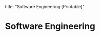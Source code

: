 <frontmatter>
title: "Software Engineering [Printable]"
</frontmatter>

<link rel="stylesheet" href="{{baseUrl}}/css/textbook.css">

<div class="website-content">

<div id="main">

# Software Engineering

<include src="prosAndCons/unit-inParent-asFlat-print.md" boilerplate />

</div>

</div>
